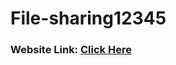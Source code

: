# File-sharing12345

### Website Link: [Click Here](https://ganeshgondyala.github.io/File-sharing12345/)
